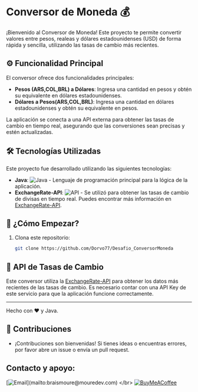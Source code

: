 # Conversor de Moneda 💰

¡Bienvenido al Conversor de Moneda! Este proyecto te permite convertir valores entre pesos, realeas y dólares estadounidenses (USD) de forma rápida y sencilla, utilizando las tasas de cambio más recientes.

## ⚙️ Funcionalidad Principal

El conversor ofrece dos funcionalidades principales:

* **Pesos (ARS,COL,BRL) a Dólares**: Ingresa una cantidad en pesos y obtén su equivalente en dólares estadounidenses.
* **Dólares a Pesos(ARS,COL,BRL)**: Ingresa una cantidad en dólares estadounidenses y obtén su equivalente en pesos.

La aplicación se conecta a una API externa para obtener las tasas de cambio en tiempo real, asegurando que las conversiones sean precisas y estén actualizadas.

## 🛠️ Tecnologías Utilizadas

Este proyecto fue desarrollado utilizando las siguientes tecnologías:

* **Java**: ![Java](https://img.shields.io/badge/Java-ED8B00?style=for-the-badge&logo=openjdk&logoColor=white) - Lenguaje de programación principal para la lógica de la aplicación.
* **ExchangeRate-API**: ![API](https://img.shields.io/badge/API-ExchangeRate-blue?style=for-the-badge) - Se utilizó para obtener las tasas de cambio de divisas en tiempo real. Puedes encontrar más información en [ExchangeRate-API](https://www.exchangerate-api.com/).

## 🚀 ¿Cómo Empezar?

1. Clona este repositorio:
   ```bash
   git clone https://github.com/Dorvo77/Desafio_ConversorMoneda

## 📄 API de Tasas de Cambio

Este conversor utiliza la [ExchangeRate-API](https://www.exchangerate-api.com/) para obtener los datos más recientes de las tasas de cambio. Es necesario contar con una API Key de este servicio para que la aplicación funcione correctamente.

---

Hecho con ❤️ y Java.
 
## 🚀 Contribuciones

- ¡Contribuciones son bienvenidas! Si tienes ideas o encuentras errores, por favor abre un issue o envía un pull request.

## Contacto y apoyo:

[![Email](https://img.shields.io/badge/nbarbetta@gmail.com-email_personal_(respuesta_lenta)-D14836?style=for-the-badge&logo=gmail&logoColor=white&labelColor=101010)](mailto:braismoure@mouredev.com)
</br>
[![BuyMeACoffee](https://img.shields.io/badge/Buy_Me_A_Coffee-apoya_mi_trabajo-FFDD00?style=for-the-badge&logo=buy-me-a-coffee&logoColor=white&labelColor=101010)](https://www.buymeacoffee.com)
